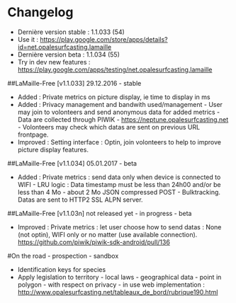 # Changelog
- Dernière version stable : 1.1.033 (54)
- Use it : https://play.google.com/store/apps/details?id=net.opalesurfcasting.lamaille
- Dernière version beta : 1.1.034 (55)
- Try in dev new features : https://play.google.com/apps/testing/net.opalesurfcasting.lamaille 

##LaMaille-Free [v1.1.033] 29.12.2016 - stable
- Added : Private metrics on picture display, ie time to display in ms
- Added : Privacy management and bandwith used/management - User may join to volonteers and send anonymous data for added metrics - Data are collected through PIWIK - https://neptune.opalesurfcasting.net - Volonteers may check which datas are sent on previous URL frontpage. 
- Improved : Setting interface : Optin, join volonteers to help to improve picture display features.

##LaMaille-Free [v1.1.034] 05.01.2017 - beta
- Added : Private metrics : send data only when device is connected to WIFI - LRU logic : Data timestamp must be less than 24h00 and/or be less than 4 Mo - about 2 Mo JSON compressed POST - Bulktracking. Datas are sent to HTTP2 SSL ALPN server. 

##LaMaille-Free [v1.1.03n] not released yet - in progress - beta
- Improved : Private metrics : let user choose how to send datas : None (not optin), WIFI only or no matter (use available connection). https://github.com/piwik/piwik-sdk-android/pull/136

#On the road - prospection - sandbox
- Identification keys for species
- Apply legislation to territory - local laws - geographical data - point in polygon - with respect on privacy - in use web implementation : http://www.opalesurfcasting.net/tableaux_de_bord/rubrique190.html
